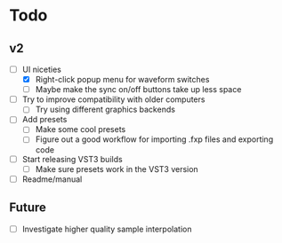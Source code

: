 # Todo

## v2
- [ ] UI niceties
  - [x] Right-click popup menu for waveform switches
  - [ ] Maybe make the sync on/off buttons take up less space
- [ ] Try to improve compatibility with older computers
  - [ ] Try using different graphics backends
- [ ] Add presets
  - [ ] Make some cool presets
  - [ ] Figure out a good workflow for importing .fxp files and exporting code
- [ ] Start releasing VST3 builds
  - [ ] Make sure presets work in the VST3 version
- [ ] Readme/manual

## Future
- [ ] Investigate higher quality sample interpolation
